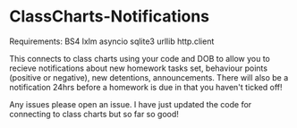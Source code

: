 # ClassCharts-Notifications

Requirements:
  BS4
  lxlm
  asyncio
  sqlite3
  urllib
  http.client
  
  
This connects to class charts using your code and DOB to allow you to recieve notifications about new homework tasks set, behaviour points (positive or negative), new detentions, announcements. There will also be a notification 24hrs before a homework is due in that you haven't ticked off!

Any issues please open an issue. I have just updated the code for connecting to class charts but so far so good!
